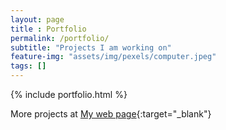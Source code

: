 ```yaml
--- 
layout: page
title : Portfolio 
permalink: /portfolio/
subtitle: "Projects I am working on" 
feature-img: "assets/img/pexels/computer.jpeg"
tags: []
---
```


{% include portfolio.html %}

More projects at [My web page](http://web.moralsh.org){:target="_blank"}